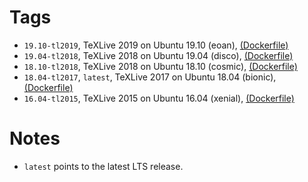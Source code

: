 # Tags

- `19.10-tl2019`, TeXLive 2019 on Ubuntu 19.10 (eoan), [(Dockerfile)](https://github.com/teruo41/ubuntu-texlive/blob/1910_tl2019/Dockerfile)
- `19.04-tl2018`, TeXLive 2018 on Ubuntu 19.04 (disco), [(Dockerfile)](https://github.com/teruo41/ubuntu-texlive/blob/1904_tl2018/Dockerfile)
- `18.10-tl2018`, TeXLive 2018 on Ubuntu 18.10 (cosmic), [(Dockerfile)](https://github.com/teruo41/ubuntu-texlive/blob/1810_tl2018/Dockerfile)
- `18.04-tl2017`, `latest`, TeXLive 2017 on Ubuntu 18.04 (bionic), [(Dockerfile)](https://github.com/teruo41/ubuntu-texlive/blob/1804_tl2017/Dockerfile)
- `16.04-tl2015`, TeXLive 2015 on Ubuntu 16.04 (xenial), [(Dockerfile)](https://github.com/teruo41/ubuntu-texlive/blob/1604_tl2015/Dockerfile)

# Notes

- `latest` points to the latest LTS release.
